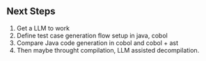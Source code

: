 ## Next Steps

1. Get a LLM to work
2. Define test case generation flow setup in java, cobol
3. Compare Java code generation in cobol and cobol + ast 
4. Then maybe throught compilation, LLM  assisted decompilation.